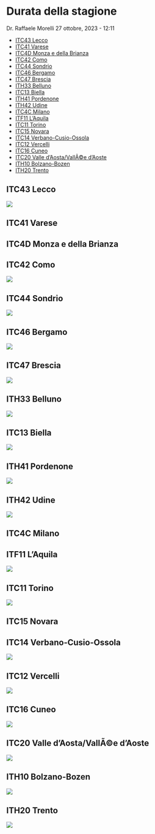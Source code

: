 Durata della stagione
================
Dr. Raffaele Morelli
27 ottobre, 2023 - 12:11

- [ITC43 Lecco](#itc43-lecco)
- [ITC41 Varese](#itc41-varese)
- [ITC4D Monza e della Brianza](#itc4d-monza-e-della-brianza)
- [ITC42 Como](#itc42-como)
- [ITC44 Sondrio](#itc44-sondrio)
- [ITC46 Bergamo](#itc46-bergamo)
- [ITC47 Brescia](#itc47-brescia)
- [ITH33 Belluno](#ith33-belluno)
- [ITC13 Biella](#itc13-biella)
- [ITH41 Pordenone](#ith41-pordenone)
- [ITH42 Udine](#ith42-udine)
- [ITC4C Milano](#itc4c-milano)
- [ITF11 L’Aquila](#itf11-laquila)
- [ITC11 Torino](#itc11-torino)
- [ITC15 Novara](#itc15-novara)
- [ITC14 Verbano-Cusio-Ossola](#itc14-verbano-cusio-ossola)
- [ITC12 Vercelli](#itc12-vercelli)
- [ITC16 Cuneo](#itc16-cuneo)
- [ITC20 Valle d’Aosta/VallÃ©e
  d’Aoste](#itc20-valle-daostavallãe-daoste)
- [ITH10 Bolzano-Bozen](#ith10-bolzano-bozen)
- [ITH20 Trento](#ith20-trento)

## ITC43 Lecco

![](durata_stagione_files/figure-gfm/analisi-1.png)<!-- -->

## ITC41 Varese

## ITC4D Monza e della Brianza

## ITC42 Como

![](durata_stagione_files/figure-gfm/analisi-2.png)<!-- -->

## ITC44 Sondrio

![](durata_stagione_files/figure-gfm/analisi-3.png)<!-- -->

## ITC46 Bergamo

![](durata_stagione_files/figure-gfm/analisi-4.png)<!-- -->

## ITC47 Brescia

![](durata_stagione_files/figure-gfm/analisi-5.png)<!-- -->

## ITH33 Belluno

![](durata_stagione_files/figure-gfm/analisi-6.png)<!-- -->

## ITC13 Biella

![](durata_stagione_files/figure-gfm/analisi-7.png)<!-- -->

## ITH41 Pordenone

![](durata_stagione_files/figure-gfm/analisi-8.png)<!-- -->

## ITH42 Udine

![](durata_stagione_files/figure-gfm/analisi-9.png)<!-- -->

## ITC4C Milano

## ITF11 L’Aquila

![](durata_stagione_files/figure-gfm/analisi-10.png)<!-- -->

## ITC11 Torino

![](durata_stagione_files/figure-gfm/analisi-11.png)<!-- -->

## ITC15 Novara

## ITC14 Verbano-Cusio-Ossola

![](durata_stagione_files/figure-gfm/analisi-12.png)<!-- -->

## ITC12 Vercelli

![](durata_stagione_files/figure-gfm/analisi-13.png)<!-- -->

## ITC16 Cuneo

![](durata_stagione_files/figure-gfm/analisi-14.png)<!-- -->

## ITC20 Valle d’Aosta/VallÃ©e d’Aoste

![](durata_stagione_files/figure-gfm/analisi-15.png)<!-- -->

## ITH10 Bolzano-Bozen

![](durata_stagione_files/figure-gfm/analisi-16.png)<!-- -->

## ITH20 Trento

![](durata_stagione_files/figure-gfm/analisi-17.png)<!-- -->
